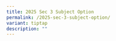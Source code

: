 ```yaml
---
title: 2025 Sec 3 Subject Option
permalink: /2025-sec-3-subject-option/
variant: tiptap
description: ""
---
```

